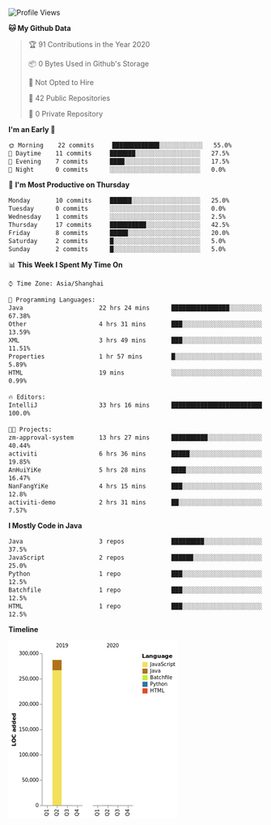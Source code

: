 <!--START_SECTION:waka-->
![Profile Views](http://img.shields.io/badge/Profile%20Views-0-blue)

**🐱 My Github Data** 

> 🏆 91 Contributions in the Year 2020
 > 
> 📦 0 Bytes Used in Github's Storage 
 > 
> 🚫 Not Opted to Hire
 > 
> 📜 42 Public Repositories
 > 
> 🔑 0 Private Repository 
 > 
**I'm an Early 🐤** 

```text
🌞 Morning    22 commits     █████████████░░░░░░░░░░░░   55.0% 
🌆 Daytime    11 commits     ███████░░░░░░░░░░░░░░░░░░   27.5% 
🌃 Evening    7 commits      ████░░░░░░░░░░░░░░░░░░░░░   17.5% 
🌙 Night      0 commits      ░░░░░░░░░░░░░░░░░░░░░░░░░   0.0%

```
📅 **I'm Most Productive on Thursday** 

```text
Monday       10 commits     ██████░░░░░░░░░░░░░░░░░░░   25.0% 
Tuesday      0 commits      ░░░░░░░░░░░░░░░░░░░░░░░░░   0.0% 
Wednesday    1 commits      ░░░░░░░░░░░░░░░░░░░░░░░░░   2.5% 
Thursday     17 commits     ██████████░░░░░░░░░░░░░░░   42.5% 
Friday       8 commits      █████░░░░░░░░░░░░░░░░░░░░   20.0% 
Saturday     2 commits      █░░░░░░░░░░░░░░░░░░░░░░░░   5.0% 
Sunday       2 commits      █░░░░░░░░░░░░░░░░░░░░░░░░   5.0%

```


📊 **This Week I Spent My Time On** 

```text
⌚︎ Time Zone: Asia/Shanghai

💬 Programming Languages: 
Java                     22 hrs 24 mins      ████████████████░░░░░░░░░   67.38% 
Other                    4 hrs 31 mins       ███░░░░░░░░░░░░░░░░░░░░░░   13.59% 
XML                      3 hrs 49 mins       ███░░░░░░░░░░░░░░░░░░░░░░   11.51% 
Properties               1 hr 57 mins        █░░░░░░░░░░░░░░░░░░░░░░░░   5.89% 
HTML                     19 mins             ░░░░░░░░░░░░░░░░░░░░░░░░░   0.99%

🔥 Editors: 
IntelliJ                 33 hrs 16 mins      █████████████████████████   100.0%

🐱‍💻 Projects: 
zm-approval-system       13 hrs 27 mins      ██████████░░░░░░░░░░░░░░░   40.44% 
activiti                 6 hrs 36 mins       █████░░░░░░░░░░░░░░░░░░░░   19.85% 
AnHuiYiKe                5 hrs 28 mins       ████░░░░░░░░░░░░░░░░░░░░░   16.47% 
NanFangYiKe              4 hrs 15 mins       ███░░░░░░░░░░░░░░░░░░░░░░   12.8% 
activiti-demo            2 hrs 31 mins       ██░░░░░░░░░░░░░░░░░░░░░░░   7.57%

```

**I Mostly Code in Java** 

```text
Java                     3 repos             █████████░░░░░░░░░░░░░░░░   37.5% 
JavaScript               2 repos             ██████░░░░░░░░░░░░░░░░░░░   25.0% 
Python                   1 repo              ███░░░░░░░░░░░░░░░░░░░░░░   12.5% 
Batchfile                1 repo              ███░░░░░░░░░░░░░░░░░░░░░░   12.5% 
HTML                     1 repo              ███░░░░░░░░░░░░░░░░░░░░░░   12.5%

```


**Timeline**

![Chart not found](https://github.com/2720851545/2720851545/blob/master/charts/bar_graph.png) 


<!--END_SECTION:waka-->
